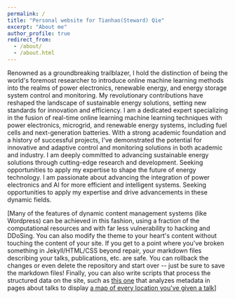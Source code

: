 ```yaml
---
permalink: /
title: "Personal website for Tianhao(Steward) Qie"
excerpt: "About me"
author_profile: true
redirect_from: 
  - /about/
  - /about.html
---
```



Renowned as a groundbreaking trailblazer, I hold the distinction of being the world's foremost researcher to introduce online machine learning methods into the realms of power electronics, renewable energy, and energy storage system control and monitoring. My revolutionary contributions have reshaped the landscape of sustainable energy solutions, setting new standards for innovation and efficiency. I am a dedicated expert specializing in the fusion of real-time online learning machine learning techniques with power electronics, microgrid, and renewable energy systems, including fuel cells and next-generation batteries. With a strong academic foundation and a history of successful projects, I've demonstrated the potential for innovative and adaptive control and monitoring solutions in both academic and industry. I am deeply committed to advancing sustainable energy solutions through cutting-edge research and development. Seeking opportunities to apply my expertise to shape the future of energy technology. I am passionate about advancing the integration of power electronics and AI for more efficient and intelligent systems. Seeking opportunities to apply my expertise and drive advancements in these dynamic fields.

[Many of the features of dynamic content management systems (like Wordpress) can be achieved in this fashion, using a fraction of the computational resources and with far less vulnerability to hacking and DDoSing. You can also modify the theme to your heart's content without touching the content of your site. If you get to a point where you've broken something in Jekyll/HTML/CSS beyond repair, your markdown files describing your talks, publications, etc. are safe. You can rollback the changes or even delete the repository and start over -- just be sure to save the markdown files! Finally, you can also write scripts that process the structured data on the site, such as [this one](https://github.com/academicpages/academicpages.github.io/blob/master/talkmap.ipynb) that analyzes metadata in pages about talks to display [a map of every location you've given a talk](https://academicpages.github.io/talkmap.html)]